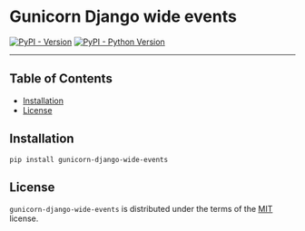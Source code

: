 # Gunicorn Django wide events

[![PyPI - Version](https://img.shields.io/pypi/v/gunicorn-django-wide-events.svg)](https://pypi.org/project/gunicorn-django-wide-events)
[![PyPI - Python Version](https://img.shields.io/pypi/pyversions/gunicorn-django-wide-events.svg)](https://pypi.org/project/gunicorn-django-wide-events)

-----

## Table of Contents

- [Installation](#installation)
- [License](#license)

## Installation

```console
pip install gunicorn-django-wide-events
```

## License

`gunicorn-django-wide-events` is distributed under the terms of the [MIT](https://spdx.org/licenses/MIT.html) license.
